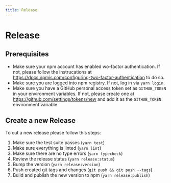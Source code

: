 ```yaml
---
title: Release
---
```


# Release

## Prerequisites

- Make sure your npm account has enabled wo-factor authentication. If not, please follow the instrucations at https://docs.npmjs.com/configuring-two-factor-authentication to do so.
- Make sure you are logged into npm registry. If not, log in via `yarn login`.
- Make sure you have a GitHub personal access token set as `GITHUB_TOKEN` in your environment variables. If not, please create one at https://github.com/settings/tokens/new and add it as the `GITHUB_TOKEN` environment variable.

## Create a new Release

To cut a new release please follow this steps:

1. Make sure the test suite passes (`yarn test`)
2. Make sure everything is linted (`yarn lint`)
3. Make sure there are no type errors (`yarn typecheck`)
4. Review the release status (`yarn release:status`)
5. Bump the version (`yarn release:version`)
6. Push created git tags and changes (`git push && git push --tags`)
7. Build and publish the new version to npm (`yarn release:publish`)
